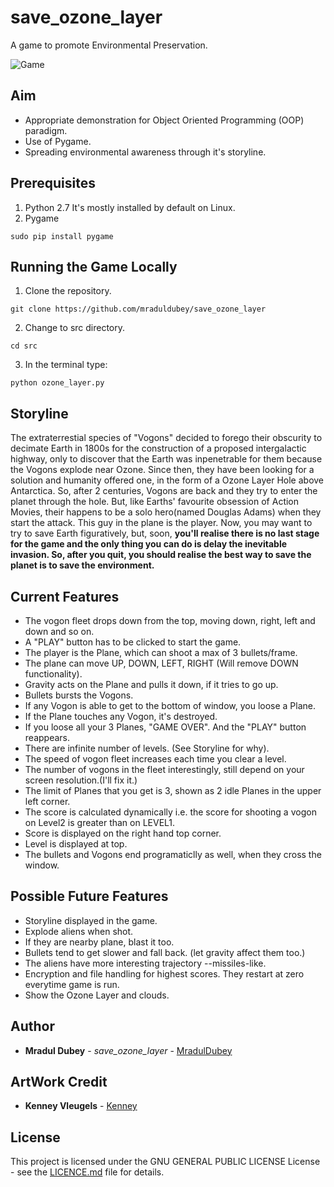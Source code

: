 # save_ozone_layer
A game to promote Environmental Preservation.

![Game](sample.gif?raw=true "Working Screenshot")



## Aim
- Appropriate demonstration for Object Oriented Programming (OOP) paradigm.
- Use of Pygame.
- Spreading environmental awareness through it's storyline.


## Prerequisites
1. Python 2.7
It's mostly installed by default on Linux.
2. Pygame
```
sudo pip install pygame
```


## Running the Game Locally
1. Clone the repository.
```
git clone https://github.com/mraduldubey/save_ozone_layer
```
2. Change to src directory.
```
cd src
```
3. In the terminal type:
```
python ozone_layer.py
```


## Storyline
The extraterrestial species of "Vogons" decided to forego their obscurity to decimate Earth in 1800s for the construction of a proposed intergalactic highway, only to discover that the Earth was inpenetrable for them because the Vogons explode near Ozone. Since then, they have been looking for a solution and humanity offered one, in the form of a Ozone Layer Hole above Antarctica. So, after 2 centuries, Vogons are back and they try to enter the planet through the hole. But, like Earths' favourite obsession of Action Movies, their happens to be a solo hero(named Douglas Adams) when they start the attack. This guy in the plane is the player. Now, you may want to try to save Earth figuratively, but, soon, **you'll realise there is no last stage for the game and the only thing you can do is delay the inevitable invasion. So, after you quit, you should realise the best way to save the planet is to save the environment.**


## Current Features
- The vogon fleet drops down from the top, moving down, right, left and down and so on.
- A "PLAY" button has to be clicked to start the game.
- The player is the Plane, which can shoot a max of 3 bullets/frame.
- The plane can move UP, DOWN, LEFT, RIGHT (Will remove DOWN functionality).
- Gravity acts on the Plane and pulls it down, if it tries to go up.
- Bullets bursts the Vogons. </li>
- If any Vogon is able to get to the bottom of window, you loose a Plane.
- If the Plane touches any Vogon, it's destroyed.</li>
- If you loose all your 3 Planes, "GAME OVER". And the "PLAY" button reappears.
- There are infinite number of levels. (See Storyline for why).
- The speed of vogon fleet increases each time you clear a level.
- The number of vogons in the fleet interestingly, still depend on your screen resolution.(I'll fix it.)
- The limit of Planes that you get is 3, shown as 2 idle Planes in the upper left corner.
- The score is calculated dynamically i.e. the score for shooting a vogon on Level2 is greater than on LEVEL1.
- Score is displayed on the right hand top corner.
- Level is displayed at top.
- The bullets and Vogons end programaticlly as well, when they cross the window.


## Possible Future Features
- Storyline displayed in the game.
- Explode aliens when shot.
- If they are nearby plane, blast it too.
- Bullets tend to get slower and fall back. (let gravity affect them too.)
- The aliens have more interesting trajectory --missiles-like.
- Encryption and file handling for highest scores. They restart at zero everytime game is run.  
- Show the Ozone Layer and clouds.


## Author

* **Mradul Dubey** - *save_ozone_layer* - [MradulDubey](https://github.com/mraduldubey)


## ArtWork Credit

* **Kenney Vleugels** - [Kenney](https://kenney.nl/assets/space-shooter-extension)


## License

This project is licensed under the GNU GENERAL PUBLIC LICENSE License - see the [LICENCE.md](LICENSE?raw=true "LICENCE") file for details.
